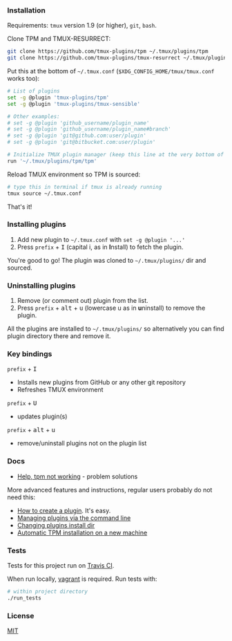 ### Installation

Requirements: `tmux` version 1.9 (or higher), `git`, `bash`.

Clone TPM and TMUX-RESURRECT:

```bash
git clone https://github.com/tmux-plugins/tpm ~/.tmux/plugins/tpm
git clone https://github.com/tmux-plugins/tmux-resurrect ~/.tmux/plugins/tmux-resurrect
```

Put this at the bottom of `~/.tmux.conf` (`$XDG_CONFIG_HOME/tmux/tmux.conf`
works too):

```bash
# List of plugins
set -g @plugin 'tmux-plugins/tpm'
set -g @plugin 'tmux-plugins/tmux-sensible'

# Other examples:
# set -g @plugin 'github_username/plugin_name'
# set -g @plugin 'github_username/plugin_name#branch'
# set -g @plugin 'git@github.com:user/plugin'
# set -g @plugin 'git@bitbucket.com:user/plugin'

# Initialize TMUX plugin manager (keep this line at the very bottom of tmux.conf)
run '~/.tmux/plugins/tpm/tpm'
```

Reload TMUX environment so TPM is sourced:

```bash
# type this in terminal if tmux is already running
tmux source ~/.tmux.conf
```

That's it!

### Installing plugins

1. Add new plugin to `~/.tmux.conf` with `set -g @plugin '...'`
2. Press `prefix` + <kbd>I</kbd> (capital i, as in **I**nstall) to fetch the plugin.

You're good to go! The plugin was cloned to `~/.tmux/plugins/` dir and sourced.

### Uninstalling plugins

1. Remove (or comment out) plugin from the list.
2. Press `prefix` + <kbd>alt</kbd> + <kbd>u</kbd> (lowercase u as in **u**ninstall) to remove the plugin.

All the plugins are installed to `~/.tmux/plugins/` so alternatively you can
find plugin directory there and remove it.

### Key bindings

`prefix` + <kbd>I</kbd>
- Installs new plugins from GitHub or any other git repository
- Refreshes TMUX environment

`prefix` + <kbd>U</kbd>
- updates plugin(s)

`prefix` + <kbd>alt</kbd> + <kbd>u</kbd>
- remove/uninstall plugins not on the plugin list

### Docs

- [Help, tpm not working](docs/tpm_not_working.md) - problem solutions

More advanced features and instructions, regular users probably do not need
this:

- [How to create a plugin](docs/how_to_create_plugin.md). It's easy.
- [Managing plugins via the command line](docs/managing_plugins_via_cmd_line.md)
- [Changing plugins install dir](docs/changing_plugins_install_dir.md)
- [Automatic TPM installation on a new machine](docs/automatic_tpm_installation.md)

### Tests

Tests for this project run on [Travis CI](https://travis-ci.org/tmux-plugins/tpm).

When run locally, [vagrant](https://www.vagrantup.com/) is required.
Run tests with:

```bash
# within project directory
./run_tests
```

### License

[MIT](LICENSE.md)

